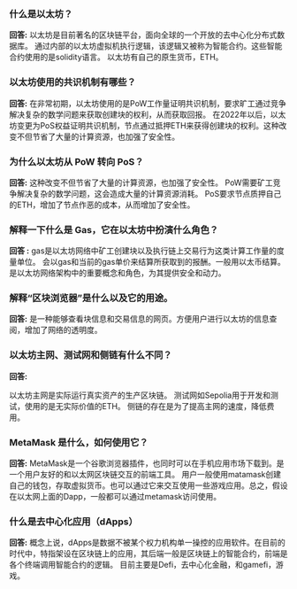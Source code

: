 ### 什么是以太坊？

**回答:**
以太坊是目前著名的区块链平台，面向全球的一个开放的去中心化分布式数据库。
通过内部的以太坊虚拟机执行逻辑，该逻辑又被称为智能合约。这些智能合约使用的是solidity语言。
以太坊有自己的原生货币，ETH。

### 以太坊使用的共识机制有哪些？

**回答:**
在非常初期，以太坊使用的是PoW工作量证明共识机制，要求旷工通过竞争解决复杂的数学问题来获取创建块的权利，从而获取回报。
在2022年以后，以太坊变更为PoS权益证明共识机制，节点通过抵押ETH来获得创建块的权利。这种改变不但节省了大量的计算资源，也加强了安全性。

### 为什么以太坊从 PoW 转向 PoS？

**回答:**
这种改变不但节省了大量的计算资源，也加强了安全性。
PoW需要矿工竞争解决复杂的数学问题，这会造成大量的计算资源消耗。
PoS要求节点质押自己的ETH，增加了节点作恶的成本，从而增加了安全性。

### 解释一下什么是 Gas，它在以太坊中扮演什么角色？

**回答 :**
gas是以太坊网络中矿工创建块以及执行链上交易行为这类计算工作量的度量单位。
会以gas和当前的gas单价来结算所获取到的报酬。一般用以太币结算。是以太坊网络架构中的重要概念和角色，为其提供安全和动力。

### 解释“区块浏览器”是什么以及它的用途。

**回答:**
是一种能够查看块信息和交易信息的网页。方便用户进行以太坊的信息查阅，增加了网络的透明度。

### 以太坊主网、测试网和侧链有什么不同？

**回答:**

以太坊主网是实际运行真实资产的生产区块链。
测试网如Sepolia用于开发和测试，使用的是无实际价值的ETH。
侧链的存在是为了提高主网的速度，降低费用。

### MetaMask 是什么，如何使用它？

**回答:**
MetaMask是一个谷歌浏览器插件，也同时可以在手机应用市场下载到。是一个用户友好的和以太网区块链交互的前端工具。
用户一般使用matamask创建自己的钱包，存取虚拟货币。也可以通过它来交互使用一些游戏应用。总之，假设在以太网上面的Dapp，一般都可以通过metamask访问使用。

### 什么是去中心化应用（dApps）

**回答:**
概念上说，dApps是数据不被某个权力机构单一操控的应用软件。在目前的时代中，特指架设在区块链上的应用，其后端一般是区块链上的智能合约，前端是各个终端调用智能合约的逻辑。 目前主要是Defi，去中心化金融，和gamefi，游戏。
